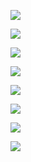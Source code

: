 
![](https://yesterday-1258645231.cos.ap-shanghai.myqcloud.com/Travelling/2019-03/001.jpg)


![](https://yesterday-1258645231.cos.ap-shanghai.myqcloud.com/Travelling/2019-03/002.jpg)


![](https://yesterday-1258645231.cos.ap-shanghai.myqcloud.com/Travelling/2019-03/003.jpg)


![](https://yesterday-1258645231.cos.ap-shanghai.myqcloud.com/Travelling/2019-03/004.jpg)


![](https://yesterday-1258645231.cos.ap-shanghai.myqcloud.com/Travelling/2019-03/005.jpg)



![](https://yesterday-1258645231.cos.ap-shanghai.myqcloud.com/Travelling/2019-03/006.jpg)


![](https://yesterday-1258645231.cos.ap-shanghai.myqcloud.com/Travelling/2019-03/007.jpg)


![](https://yesterday-1258645231.cos.ap-shanghai.myqcloud.com/Travelling/2019-03/008.jpg)
